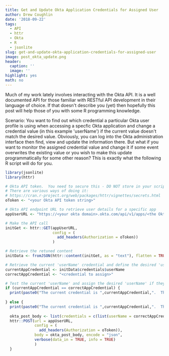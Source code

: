 ```yaml
---
title: Get and Update Okta Application Credentials for Assigned User
author: Drew Coughlin
date: '2018-09-22'
tags:
  - API
  - httr
  - Okta
  - R
  - jsonlite
slug: get-and-update-okta-application-credentials-for-assigned-user
image: post_okta_update.png
header:
  caption: ''
  image: ''
highlight: yes
math: no
---
```

Much of my work lately involves interacting with the Okta API.  It is a well documented API for those familiar with RESTful API development in their language of choice.  If that doesn't describe you (yet) then hopefully this post will help those of you with some R programming knowledge.

Scenario:  You want to find out which credential a particular Okta user profile is using when accessing a specfic Okta application and change a credential value (in this example 'userName') if the current value doesn't match the desired value.  Obviously, you can log into the Okta administration interface then find, view and update the information there.  But what if you want to monitor the assigned credential value and change it if some event overwrites the existing value or you wish to make this update programmatically for some other reason?  This is exactly what the following R script will do for you.

```r
library(jsonlite)
library(httr)

# Okta API token.  You need to secure this - DO NOT store in your script. 
# There are various ways of doing it:
# https://cran.r-project.org/web/packages/httr/vignettes/secrets.html
oToken <- "<your Okta API token string>"

# Okta API endpoint URL to retrieve user details for a specific app 
appUserURL <- "https://<your okta domain>.okta.com/api/v1/apps/<the Okta app ID>/users/<the Okta user ID>"

# Make the API call 
initGet <- httr::GET(appUserURL,
                     config = (
                       add_headers(Authorization = oToken))
                     )

# Retrieve the retuned content 
initData <- fromJSON(httr::content(initGet, as = "text"), flatten = TRUE)

# Retrieve the current 'userName' credential and define the desired 'userName' credential
currentAppCredential <- initData$credentials$userName
correctAppCredential <- "<credential to assign>"

# Test the current 'userName' and assign the desired 'userName' if they differ
if (currentAppCredential == correctAppCredential) {
  print(paste0("The current credential is ",currentAppCredential,".  This is correct so no action taken."))
  
} else {
  print(paste0("The current credential is ",currentAppCredential,".  This is incorrect so let's update it with ", correctAppCredential))
  
  okta_post_body <- list(credentials = c(list(userName = correctAppCredential)))
  httr::POST(url = appUserURL,
             config = (
               add_headers(Authorization = oToken)),
             body = okta_post_body, encode = "json",
             verbose(data_in = TRUE, info = TRUE)
             )
  }
  ```
